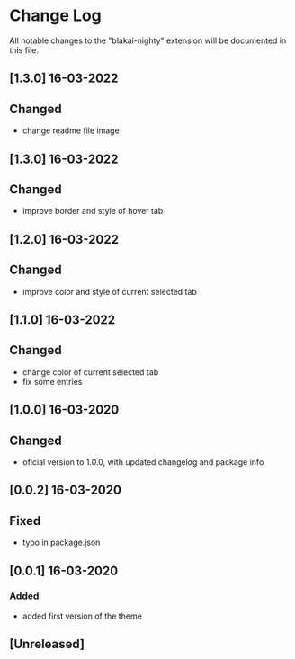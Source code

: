 # Change Log

All notable changes to the "blakai-nighty" extension will be documented in this file.

## [1.3.0] 16-03-2022
## Changed
- change readme file image

## [1.3.0] 16-03-2022
## Changed
- improve border and style of hover tab

## [1.2.0] 16-03-2022
## Changed
- improve color and style of current selected tab

## [1.1.0] 16-03-2022
## Changed
- change color of current selected tab
- fix some entries

## [1.0.0] 16-03-2020
## Changed
- oficial version to 1.0.0, with updated changelog and package info

## [0.0.2] 16-03-2020
## Fixed
- typo in package.json
## [0.0.1] 16-03-2020
### Added
- added first version of the theme

## [Unreleased]

